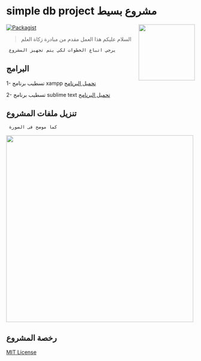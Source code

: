 # simple db project مشروع بسيط 
[<img src="https://github.com/devmohamedamr/simple-db-project/blob/master/inc/Design/sh.png" align="right" width="150" alt="">](https://github.com/devmohamedamr/simple-db-project/)

[![Packagist](https://img.shields.io/packagist/l/doctrine/orm.svg)](https://github.com/devmohamedamr/simple-db-project/)



> السلام عليكم هذا العمل مقدم من مبادرة زكاة العلم
```sh
 يرجي اتباع الخطوات لكي يتم تجهيز المشروع
```

## البرامج
1- تسطيب برنامج xampp
[تحميل البرنامج](https://www.apachefriends.org/download.html)

2- تسطيب برنامج sublime text 
[تحميل البرنامج](https://www.sublimetext.com/3)

## تنزيل ملفات المشروع
```sh
 كما موضح فى الصورة
```
[<img src="https://github.com/devmohamedamr/simple-db-project/blob/master/img.png" align="center" width="500" alt="">](https://github.com/devmohamedamr/simple-db-project/)


## رخصة المشروع

[MIT License](https://opensource.org/licenses/MIT)
